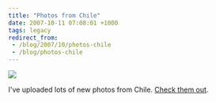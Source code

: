 ```yaml
---
title: "Photos from Chile"
date: 2007-10-11 07:08:01 +1000
tags: legacy
redirect_from:
 - /blog/2007/10/photos-chile
 - /blog/photos-chile
---
```


<a href="http://picasaweb.google.com/calebbrown01/SouthAmerica2007/photo#5119812246470325362" title="Pacman!"><img src="http://lh4.google.com/calebbrown01/Rw06HLuO9HI/AAAAAAAAB1w/jlAQsZcz7n4/s288/IMG_3791.JPG" /></a>

I've uploaded lots of new photos from Chile. <a href="http://picasaweb.google.com/calebbrown01/SouthAmerica2007">Check them out</a>.
